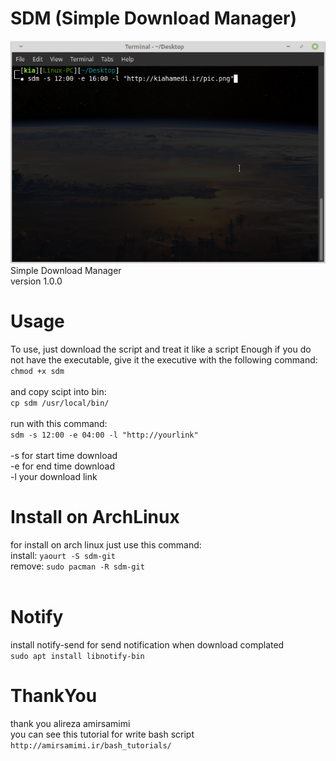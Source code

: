 # SDM (Simple Download Manager)
![Alt text](https://raw.githubusercontent.com/kiahamedi/SDM/master/screenshot.png "Optional title")</br>
Simple Download Manager</br>
version 1.0.0


# Usage
To use, just download the script and treat it like a script Enough if you do not have the executable, give it the executive with the following command:</br>
`chmod +x sdm`</br>
</br>
and copy scipt into bin:</br>
`cp sdm /usr/local/bin/`</br>
</br>
run with this command:</br>
`sdm -s 12:00 -e 04:00 -l "http://yourlink"`</br>
</br>
-s for start time download</br>
-e for end time download</br>
-l your download link</br>

# Install on ArchLinux
for install on arch linux just use this command:</br>
install: `yaourt -S sdm-git`</br>
remove: `sudo pacman -R sdm-git`</br>
</br>

# Notify
install notify-send for send notification when download complated</br>
`sudo apt install libnotify-bin`


# ThankYou
thank you alireza amirsamimi</br>
you can see this tutorial for write bash script</br>
`http://amirsamimi.ir/bash_tutorials/`


